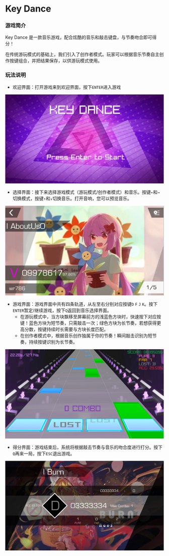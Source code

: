 # Key Dance 

### 游戏简介

Key Dance 是一款音乐游戏，配合炫酷的音乐和敲击键盘，与节奏吻合即可得分！

在传统游玩模式的基础上，我们引入了创作者模式。玩家可以根据音乐节奏自主创作按键组合，并把结果保存，以供游玩模式使用。

### 玩法说明
- 欢迎界面：打开游戏来到欢迎界面，按下`ENTER`进入游戏

<img src="README.assets/image-20210510112756399.png" alt="image-20210510112756399" style="zoom:50%;" />

- 选择界面：接下来选择游戏模式（游玩模式/创作者模式）和音乐。按键`←`和`→`切换模式，按键`↑`和`↓`切换音乐。打开音响，您可以预览音乐。

<img src="README.assets/image-20210510112934430.png" alt="image-20210510112934430" style="zoom:50%;" />

- 游戏界面：游戏界面中共有四条轨道，从左至右分别对应按键`D` `F` `J` `K`。按下`ENTER`暂定/继续游戏，按下`Q`返回到音乐选择界面。
   - 在游玩模式中，当方块飘移至屏幕前方的浅蓝色方块时，快速按下对应按键！蓝色方块为短节奏，只需敲击一次；绿色方块为长节奏，若想获得更高分数，按键持续时长需要与方块长度匹配。
   - 在创作者模式中，根据音乐创作独属于你的节奏！瞬间敲击识别为短节奏，持续按键识别为长节奏。
   
<img src="README.assets/image-20210510113455229.png" alt="image-20210510113455229" style="zoom:50%;" />

- 得分界面：游戏结束后，系统将根据敲击节奏与音乐的吻合度进行打分。按下`Q`再来一局，按下`ESC`退出游戏。

<img src="README.assets/image-20210510112153109.png" alt="image-20210510112153109" style="zoom:50%;" />
